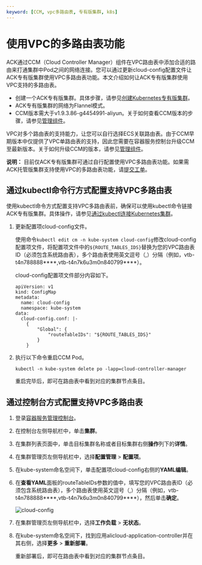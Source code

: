 ```yaml
---
keyword: [CCM, vpc多路由表, 专有版集群, k8s]
---
```


# 使用VPC的多路由表功能

ACK通过CCM（Cloud Controller Manager）组件在VPC路由表中添加合适的路由来打通集群中Pod之间的网络连接。您可以通过更新cloud-config配置文件让ACK专有版集群使用VPC多路由表功能。本文介绍如何让ACK专有版集群使用VPC支持的多路由表。

-   创建一个ACK专有版集群。具体步骤，请参见[创建Kubernetes专有版集群](/cn.zh-CN/Kubernetes集群用户指南/集群/创建集群/创建Kubernetes专有版集群.md)。
-   ACK专有版集群的网络为Flannel模式。
-   CCM版本需大于v1.9.3.86-g4454991-aliyun。关于如何查看CCM版本的步骤，请参见[管理组件](/cn.zh-CN/Kubernetes集群用户指南/集群/升级集群/管理组件.md)。

VPC对多个路由表的支持能力，让您可以自行选择ECS关联路由表。由于CCM早期版本中仅提供了VPC单路由表的支持，因此您需要在容器服务控制台升级CCM至最新版本。关于如何升级CCM的版本，请参见[管理组件](/cn.zh-CN/Kubernetes集群用户指南/集群/升级集群/管理组件.md)。

**说明：** 目前仅ACK专有版集群可通过自行配置使用VPC多路由表功能。如果需ACK托管版集群支持使用VPC的多路由表功能，请[提交工单](https://selfservice.console.aliyun.com/ticket/createIndex)。

## 通过kubectl命令行方式配置支持VPC多路由表

使用kubectl命令方式配置支持VPC多路由表前，确保可以使用kubectl命令链接ACK专有版集群。具体操作，请参见[通过kubectl连接Kubernetes集群](/cn.zh-CN/Kubernetes集群用户指南/集群/连接集群/通过kubectl连接Kubernetes集群.md)。

1.  更新配置项cloud-config文件。

    使用命令`kubectl edit cm -n kube-system cloud-config`修改cloud-config配置项文件，将配置项文件中的`${ROUTE_TABLES_IDS}`替换为您的VPC路由表ID（必须包含系统路由表），多个路由表使用英文逗号（,）分隔（例如，vtb-t4n788888\*\*\*\*,vtb-t4n7k6u3m0n840799\*\*\*\*）。

    cloud-config配置项文件部分内容如下。

    ```
    apiVersion: v1
    kind: ConfigMap
    metadata:
      name: cloud-config
      namespace: kube-system
    data:
      cloud-config.conf: |-
        {
            "Global": {
                "routeTableIDs": "${ROUTE_TABLES_IDS}"
            }
        }
    ```

2.  执行以下命令重启CCM Pod。

    ```
    kubectl -n kube-system delete po -lapp=cloud-controller-manager
    ```

    重启完毕后，即可在路由表中看到对应的集群节点条目。


## 通过控制台方式配置支持VPC多路由表

1.  登录[容器服务管理控制台](https://cs.console.aliyun.com)。

2.  在控制台左侧导航栏中，单击**集群**。

3.  在集群列表页面中，单击目标集群名称或者目标集群右侧**操作**列下的**详情**。

4.  在集群管理页左侧导航栏中，选择**配置管理** \> **配置项**。

5.  在kube-system命名空间下，单击配置项cloud-config右侧的**YAML编辑**。

6.  在**查看YAML**面板的routeTableIDs参数的值中，填写您的VPC路由表ID（必须包含系统路由表），多个路由表使用英文逗号（,）分隔（例如，vtb-t4n788888\*\*\*\*,vtb-t4n7k6u3m0n840799\*\*\*\*），然后单击**确定**。

    ![cloud-config](https://static-aliyun-doc.oss-accelerate.aliyuncs.com/assets/img/zh-CN/9555355161/p248985.png)

7.  在集群管理页左侧导航栏中，选择**工作负载** \> **无状态**。

8.  在kube-system命名空间下，找到应用alicloud-application-controller并在其右侧，选择**更多** \> **重新部署**。

    重新部署后，即可在路由表中看到对应的集群节点条目。


